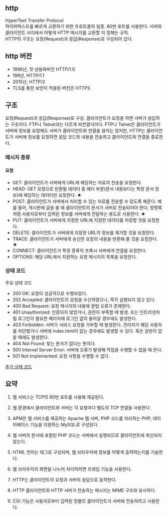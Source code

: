 ## http
HyperText Transfer Protocol  
하이퍼텍스트를 빠르게 교환하기 위한 프로토콜의 일종. 80번 포트를 사용한다. 서버와 클라이언트 사이에서 어떻게 HTTP 메시지를 교환할 지 정해논 규칙.  
HTTP의 구조는 요청(Request)과 응답(Response)로 구성되어 있다.

## http 버전
* 1996년, 첫 상용화버전 HTTP/1.0
* 199년, HTTP/1.1
* 2015년, HTTP/2
* TLS를 통한 보안이 적용된 버전은 HTTPS

## 구조
요청(Request)과 응답(Response)로 구성. 클라이언트가 요청을 하면 서버가 응답하는 구조이다. FTP나 Telnet과는 다르게 비연결식이다. FTP나 Telnet은 클라이언트가 서버에 정보를 요청해도 서버가 클라이언트와 연결을 끊지는 않지만, HTTP는 클라이언트가 서버에 정보를 요청하면 응답 코드와 내용을 전송하고 클라이언트와 연결을 종료한다.

### 메시지 종류
#### 요청
* GET: 클라이언트가 서버에게 URL에 해당하는 자료의 전송을 요청한다.
* HEAD: GET 요청으로 반환될 데이터 중 헤더 부분(문서 내용보다는 특정 문서 정보)에 해당하는 데이터만 요청한다. ★
* POST: 클라이언트가 서버에서 처리할 수 있는 자료를 전송할 수 있도록 해준다. 예를 들어, 게시판에 글을 쓸 때 클라이언트의 문서가 서버로 전송되어야 한다. 방명록처럼 사용자로부터 입력된 정보를 서버에게 전달하는 용도로 사용한다. ★
* PUT: 클라이언트가 서버에게 지정한 URL에 지정한 데이터를 저장할 것을 요청한다.
* DELETE: 클라이언트가 서버에게 지정한 URL의 정보를 제거할 것을 요청한다.
* TRACE: 클라이언트가 서버에게 송신한 요청의 내용을 반환해 줄 것을 요청한다. ★
* CONNECT: 클라이언트가 특정 종류의 프록시 서버에게 연결을 요청한다.
* OPTIONS: 해당 URL에서 지원하는 요청 메시지의 목록을 요청한다.

### 상태 코드
주요 상태 코드
* 200 OK: 요청이 성공적으로 수행되었다.
* 202 Accepted: 클라이언트의 요청을 수신하였으나, 즉각 실행되지 않고 있다.
* 400 Bad Request: 요청 메시지의 내용에 문법 오류가 존재한다.
* 401 Unauthorized: 인증되지 않았거나, 권한이 부족할 때 발생. 또는 인트라넷처럼 로그인이 필요한 페이지에 로그인 없이 들어갈 경우에도 발생한다.
* 403 Forbidden: 서버가 서비스 요청을 거부할 때 발생한다. 관리자가 해당 사용자를 차단했거나 서버에 index.html이 없는 경우에도 발생할 수 있다. 혹은 권한이 없을 때에도 발생한다.
* 404 Not Found: 찾는 문서가 없다는 뜻이다.
* 500 Internal Server Error: 서버에 오류가 발생해 작업을 수행할 수 없을 때 뜬다.
* 501 Not Implemented: 요청 사항을 수행할 수 없다.

[추가 상태 코드](https://ko.wikipedia.org/wiki/HTTP_%EC%83%81%ED%83%9C_%EC%BD%94%EB%93%9C)

## 요약  
1. 웹 서비스는 TCP의 80번 포트를 사용해 제공된다.

2. 웹 환경에서 클라이언트와 서버는 각 요청마다 별도의 TCP 연결을 사용한다.

3. APM은 웹 서비스를 제공하는 Apache 웹 서버, PHP 코드를 처리하는 PHP, 데이터베이스 기능을 지원하는 MySQL로 구성된다.

4. 웹 서버의 문서에 포함된 PHP 코드는 서버에서 실행되므로 클라이언트에 회신되지 않는다.

5. HTML 언어는 태그로 구성되며, 웹 브라우저에 정보를 어떻게 출력하는지를 기술한다.

6. 웹 브라우저의 화면을 나누어 처리하려면 프레임 기능을 사용한다.

7. HTTP는 클라이언트의 요청과 서버의 응답으로 동작한다.

8. HTTP 클라이언트와 HTTP 서버가 전송하는 메시지는 MIME 구조와 유사하다.

9. CGI 기능은 사용자로부터 입력된 정볼르 클라이언트가 서버에 전송하려고 사용한다.


